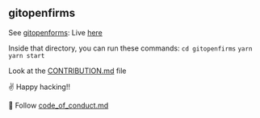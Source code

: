## gitopenfirms

See [gitopenforms](https://github.com/stlajay/gitopenfirms):  Live [here]()


Inside that directory, you can run these commands:
  `cd gitopenfirms`
  `yarn`
  `yarn start`

Look at the [CONTRIBUTION.md](https://github.com/stlajay/gitopenfirms/blob/main/CONTRIBUTION.md) file


✌️ Happy hacking!!

🙏 Follow [code_of_conduct.md](https://github.com/stlajay/gitopenfirms/blob/main/code_of_conduct.md)